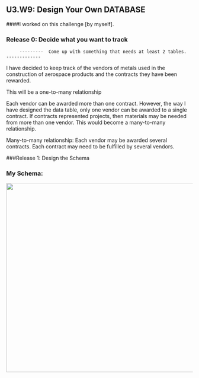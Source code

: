 ## U3.W9: Design Your Own DATABASE 

####I worked on this challenge [by myself].


### Release 0: Decide what you want to track
         ---------  Come up with something that needs at least 2 tables.  -------------

I have decided to keep track of the vendors of metals used in the construction of aerospace products and the contracts they have been rewarded.

This will be a one-to-many relationship

Each vendor can be awarded more than one contract.  However, the way I have designed the data table, only one vendor can be awarded to a single contract.  If contracts represented projects, then materials may be needed from more than one vendor.  This would become a many-to-many relationship.

Many-to-many relationship: Each vendor may be awarded several contracts.  Each contract may need to be fulfilled by several vendors.


###Release 1: Design the Schema
### My Schema:

<img src="ChandlerHCSmith.github.io/unit3_projects/week_9/sql_build_your_own_db/imgs/graphical_schema_of_vendors_and_contracts.jpg" height="510" width="592">





